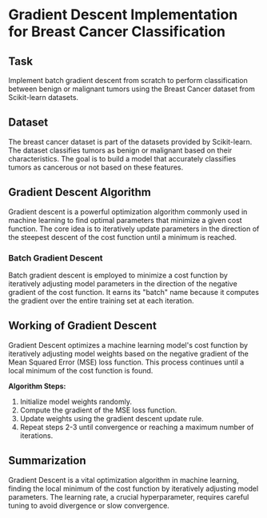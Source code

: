 # Gradient Descent Implementation for Breast Cancer Classification

## Task
Implement batch gradient descent from scratch to perform classification between benign or malignant tumors using the Breast Cancer dataset from Scikit-learn datasets.

## Dataset
The breast cancer dataset is part of the datasets provided by Scikit-learn. The dataset classifies tumors as benign or malignant based on their characteristics. The goal is to build a model that accurately classifies tumors as cancerous or not based on these features.

## Gradient Descent Algorithm
Gradient descent is a powerful optimization algorithm commonly used in machine learning to find optimal parameters that minimize a given cost function. The core idea is to iteratively update parameters in the direction of the steepest descent of the cost function until a minimum is reached.

### Batch Gradient Descent
Batch gradient descent is employed to minimize a cost function by iteratively adjusting model parameters in the direction of the negative gradient of the cost function. It earns its "batch" name because it computes the gradient over the entire training set at each iteration.

## Working of Gradient Descent
Gradient Descent optimizes a machine learning model's cost function by iteratively adjusting model weights based on the negative gradient of the Mean Squared Error (MSE) loss function. This process continues until a local minimum of the cost function is found.

**Algorithm Steps:**
1. Initialize model weights randomly.
2. Compute the gradient of the MSE loss function.
3. Update weights using the gradient descent update rule.
4. Repeat steps 2-3 until convergence or reaching a maximum number of iterations.

## Summarization
Gradient Descent is a vital optimization algorithm in machine learning, finding the local minimum of the cost function by iteratively adjusting model parameters. The learning rate, a crucial hyperparameter, requires careful tuning to avoid divergence or slow convergence.
